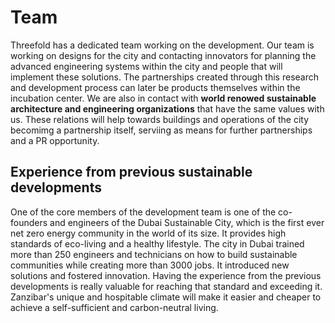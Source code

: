 # Team

Threefold has a dedicated team working on the development. Our team is working on designs for the city and contacting innovators for planning the advanced engineering systems within the city and people that will implement these solutions. The partnerships created through this research and development process can later be products themselves within the incubation center. We are also in contact with **world renowed sustainable architecture and engineering organizations** that have the same values with us. These relations will help towards buildings and operations of the city becomimg a partnership itself, serviing as means for further partnerships and a PR opportunity. 


## Experience from previous sustainable developments
One of the core members of the development team is one of the co-founders and engineers of the Dubai Sustainable City, which is the first ever net zero energy community in the world of its size. It provides high standards of eco-living and a healthy lifestyle. The city in Dubai trained more than 250 engineers and technicians on how to build sustainable communities while creating more than 3000 jobs. It introduced new solutions and fostered innovation. Having the experience from the previous developments is really valuable for reaching that standard and exceeding it. Zanzibar's unique and hospitable climate will make it easier and cheaper to achieve a self-sufficient and carbon-neutral living. 




